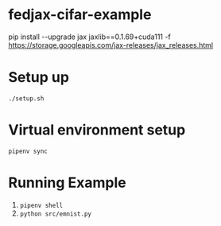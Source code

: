 # fedjax-cifar-example
pip install --upgrade jax jaxlib==0.1.69+cuda111 -f https://storage.googleapis.com/jax-releases/jax_releases.html

# Setup up
`./setup.sh`

# Virtual environment setup
`pipenv sync`

# Running Example
1. `pipenv shell`
2. `python src/emnist.py`

